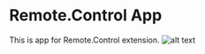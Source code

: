# Remote.Control App

This is app for Remote.Control extension.
![alt text](https://github.com/[itreums]/[remote.local]/blob/[master]/3apps.png?raw=true)